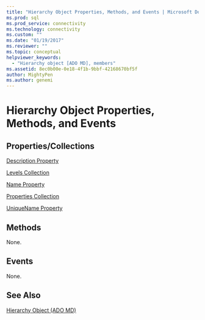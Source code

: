 ```yaml
---
title: "Hierarchy Object Properties, Methods, and Events | Microsoft Docs"
ms.prod: sql
ms.prod_service: connectivity
ms.technology: connectivity
ms.custom: ""
ms.date: "01/19/2017"
ms.reviewer: ""
ms.topic: conceptual
helpviewer_keywords: 
  - "Hierarchy object [ADO MD], members"
ms.assetid: 8ec0b00e-0e18-4f1b-9bbf-42168670bf5f
author: MightyPen
ms.author: genemi
---
```

# Hierarchy Object Properties, Methods, and Events
## Properties/Collections  
 [Description Property](../../../ado/reference/ado-md-api/description-property-ado-md.md)  
  
 [Levels Collection](../../../ado/reference/ado-md-api/levels-collection-ado-md.md)  
  
 [Name Property](../../../ado/reference/ado-md-api/name-property-ado-md.md)  
  
 [Properties Collection](../../../ado/reference/ado-api/properties-collection-ado.md)  
  
 [UniqueName Property](../../../ado/reference/ado-md-api/uniquename-property-ado-md.md)  
  
## Methods  
 None.  
  
## Events  
 None.  
  
## See Also  
 [Hierarchy Object (ADO MD)](../../../ado/reference/ado-md-api/hierarchy-object-ado-md.md)
